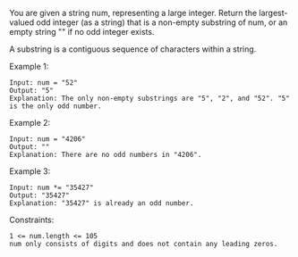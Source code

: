 You are given a string num, representing a large integer. Return the largest-valued odd integer (as a string) that is a non-empty substring of num, or an empty string "" if no odd integer exists.

A substring is a contiguous sequence of characters within a string.



Example 1:

    Input: num = "52"
    Output: "5"
    Explanation: The only non-empty substrings are "5", "2", and "52". "5" is the only odd number.

Example 2:

    Input: num = "4206"
    Output: ""
    Explanation: There are no odd numbers in "4206".

Example 3:

    Input: num *= "35427"
    Output: "35427"
    Explanation: "35427" is already an odd number.



Constraints:

    1 <= num.length <= 105
    num only consists of digits and does not contain any leading zeros.


